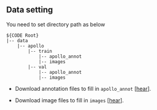 ## Data setting
You need to set directory path as below
```
${CODE Root}
|-- data
    |-- apollo
        |-- train
            |-- apollo_annot
            |-- images
        |-- val
            |-- apollo_annot
            |-- images
```

- Download annotation files to fill in `apollo_annot` [[hear](https://drive.google.com/file/d/1qCUdjJEnKS7jyXDVuDBO5wCYZFeo1VsY/view?usp=sharing)].

- Download image files to fill in `images` [[hear](https://apolloscape.auto/car_instance.html)].
